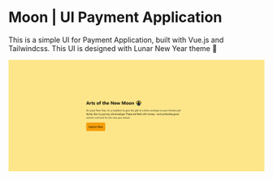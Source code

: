 # Moon | UI Payment Application

This is a simple UI for Payment Application, built with Vue.js and Tailwindcss.
This UI is designed with Lunar New Year theme 🧧

![Moon UI Overview](./demo/moon.png?raw=true)





